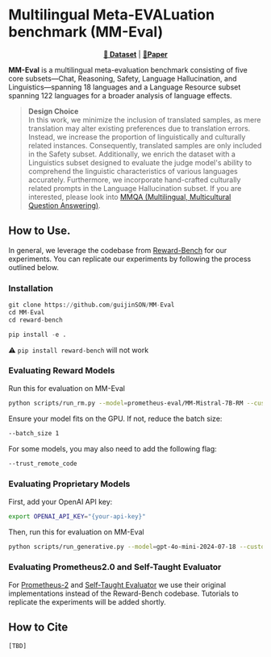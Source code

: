  # Multilingual Meta-EVALuation benchmark (MM-Eval)

<p align="center">
<b><a href="https://huggingface.co/datasets/prometheus-eval/MM-Eval">🤗 Dataset</a></b>
|
<b><a href="https://arxiv.org/abs/2410.15522">📄Paper</a></b>
</p>

**MM-Eval** is a multilingual meta-evaluation benchmark consisting of five core subsets—Chat, Reasoning, Safety, Language Hallucination, and Linguistics—spanning 18 languages and a Language Resource subset spanning 122 languages for a broader analysis of language effects. 

> **Design Choice**  
> In this work, we minimize the inclusion of translated samples, as mere translation may alter existing preferences due to translation errors. Instead, we increase the proportion of linguistically and culturally related instances. Consequently, translated samples are only included in the Safety subset. Additionally, we enrich the dataset with a Linguistics subset designed to evaluate the judge model's ability to comprehend the linguistic characteristics of various languages accurately. Furthermore, we incorporate hand-crafted culturally related prompts in the Language Hallucination subset. If you are interested, please look into [MMQA (Multilingual, Multicultural Question Answering)](https://huggingface.co/datasets/prometheus-eval/MMQA).

## How to Use.
In general, we leverage the codebase from [Reward-Bench](https://github.com/allenai/reward-bench) for our experiments. You can replicate our experiments by following the process outlined below.

### Installation
```python
git clone https://github.com/guijinSON/MM-Eval
cd MM-Eval
cd reward-bench

pip install -e .
```
:warning: `pip install reward-bench` will not work

### Evaluating Reward Models
Run this for evaluation on MM-Eval
```bash
python scripts/run_rm.py --model=prometheus-eval/MM-Mistral-7B-RM --custom_dataset_path prometheus-eval/MM-Eval
```
Ensure your model fits on the GPU. If not, reduce the batch size:

```bash
--batch_size 1
```

For some models, you may also need to add the following flag:

```bash
--trust_remote_code
```

### Evaluating Proprietary Models
First, add your OpenAI API key:
```bash
export OPENAI_API_KEY="{your-api-key}"
```
Then, run this for evaluation on MM-Eval
```bash
python scripts/run_generative.py --model=gpt-4o-mini-2024-07-18 --custom_dataset_path prometheus-eval/MM-Eval
```

### Evaluating Prometheus2.0 and Self-Taught Evaluator
For [Prometheus-2](https://huggingface.co/prometheus-eval/prometheus-7b-v2.0) and [Self-Taught Evaluator](https://huggingface.co/facebook/Self-taught-evaluator-llama3.1-70B) we use their original implementations instead of the Reward-Bench codebase. Tutorials to replicate the experiments will be added shortly.

## How to Cite
```
[TBD]
```
